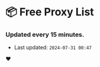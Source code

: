 # :package: Free Proxy List
### Updated every 15 minutes.

- Last updated: `2024-07-31 00:47`

:heart:
